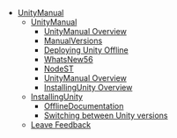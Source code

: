  - [UnityManual]()
	 - [UnityManual]()
		 - [UnityManual Overview](UnityManual.md)
		 - [ManualVersions](ManualVersions.md)
		 - [Deploying Unity Offline](DeployingUnityOffline.md)
		 - [WhatsNew56](WhatsNew56.md)
		 - [NodeST](NodeST.md)
		 - [UnityManual Overview](UnityManual_1.md)
		 - [InstallingUnity Overview](InstallingUnity.md)
	 - [InstallingUnity]()
		 - [OfflineDocumentation](OfflineDocumentation.md)
		 - [Switching between Unity versions](SwitchingDocumentationVersions.md)
	 - [Leave Feedback](LeaveFeedback.md)
